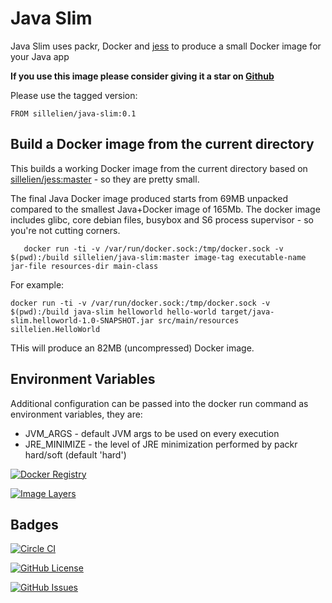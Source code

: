 # Java Slim

Java Slim uses packr, Docker and [jess](http://github.com/sillelien/java-slim) to produce a small Docker image for your Java app

**If you use this image please consider giving it a star on [Github](https://github.com/Sillelien/java-slim)**

Please use the tagged version:

```
FROM sillelien/java-slim:0.1
```

## Build a Docker image from the current directory

This builds a working Docker image from the current directory based on  [sillelien/jess:master](https://registry.hub.docker.com/u/sillelien/jess/) - so they are pretty small.

The final Java Docker image produced starts from 69MB unpacked compared to the smallest Java+Docker image of 165Mb. The docker image includes glibc, core debian files, busybox and S6 process supervisor - so you're not cutting corners.

```
   docker run -ti -v /var/run/docker.sock:/tmp/docker.sock -v $(pwd):/build sillelien/java-slim:master image-tag executable-name jar-file resources-dir main-class
```

For example:

```
docker run -ti -v /var/run/docker.sock:/tmp/docker.sock -v $(pwd):/build java-slim helloworld hello-world target/java-slim.helloworld-1.0-SNAPSHOT.jar src/main/resources sillelien.HelloWorld
```

THis will produce an 82MB (uncompressed) Docker image.

## Environment Variables

Additional configuration can be passed into the docker run command as environment variables, they are:

* JVM_ARGS - default JVM args to be used on every execution
* JRE_MINIMIZE - the level of JRE minimization performed by packr hard/soft (default 'hard')


[![Docker Registry](https://img.shields.io/docker/pulls/sillelien/java-slim.svg)](https://registry.hub.docker.com/u/sillelien/java-slim)

[![Image Layers](https://badge.imagelayers.io/sillelien/java-slim.svg)](https://imagelayers.io/?images=sillelien/java-slim:latest 'Get your own badge on imagelayers.io') 


## Badges

[![Circle CI](https://circleci.com/gh/Sillelien/java-slim/tree/master.svg?style=svg)](https://circleci.com/gh/Sillelien/java-slim/tree/master)

[![GitHub License](https://img.shields.io/github/license/sillelien/java-slim.svg)](https://raw.githubusercontent.com/sillelien/java-slim/master/LICENSE)

[![GitHub Issues](https://img.shields.io/github/issues/sillelien/java-slim.svg)](https://github.com/sillelien/java-slim/issues)
